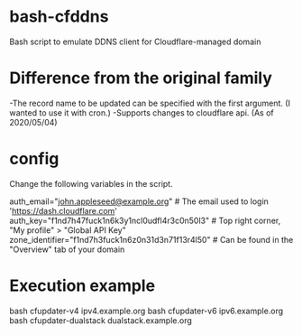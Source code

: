 # bash-cfddns
Bash script to emulate DDNS client for Cloudflare-managed domain

# Difference from the original family
-The record name to be updated can be specified with the first argument. (I wanted to use it with cron.)
-Supports changes to cloudflare api. (As of 2020/05/04)

# config
Change the following variables in the script.

auth_email="john.appleseed@example.org"            # The email used to login 'https://dash.cloudflare.com'
auth_key="f1nd7h47fuck1n6k3y1ncl0udfl4r3c0n50l3"   # Top right corner, "My profile" > "Global API Key"
zone_identifier="f1nd7h3fuck1n6z0n31d3n71f13r4l50" # Can be found in the "Overview" tab of your domain

# Execution example
bash cfupdater-v4 ipv4.example.org
bash cfupdater-v6 ipv6.example.org
bash cfupdater-dualstack dualstack.example.org
